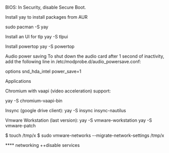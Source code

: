  BIOS:
In Security, disable Secure Boot.

Install yay to install packages from AUR

sudo pacman -S yay

Install an UI for tlp 
  yay -S tlpui
  

Install powertop
  yay -S powertop
  
  
Audio power saving
To shut down the audio card after 1 second of inactivity, add the following line in /etc/modprobe.d/audio_powersave.conf:

  options snd_hda_intel power_save=1
  
Applications

Chromium with vaapi (video acceleration) support:

  yay -S chromium-vaapi-bin
  
  
Insync (google drive client):
  yay -S insync insync-nautilus
  
Vmware Workstation (last version):
  yay -S vmware-workstation
  yay -S vmware-patch  

$ touch /tmp/x
$ sudo vmware-networks --migrate-network-settings /tmp/x

**** networking
++disable services

